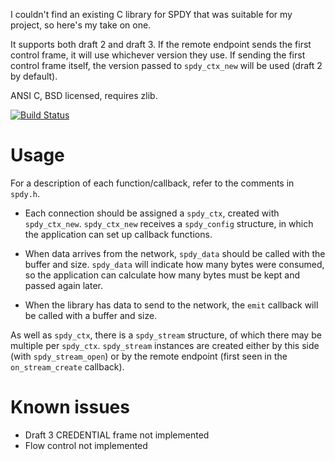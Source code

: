 
I couldn't find an existing C library for SPDY that was suitable for my project,
so here's my take on one.

It supports both draft 2 and draft 3.  If the remote endpoint sends the first
control frame, it will use whichever version they use.  If sending the first
control frame itself, the version passed to `spdy_ctx_new` will be used (draft
2 by default).

ANSI C, BSD licensed, requires zlib.

[![Build Status](https://secure.travis-ci.org/udp/spdy.png)](http://travis-ci.org/udp/spdy)


Usage
=====

For a description of each function/callback, refer to the comments in `spdy.h`.

* Each connection should be assigned a `spdy_ctx`, created with `spdy_ctx_new`.
  `spdy_ctx_new` receives a `spdy_config` structure, in which the application
  can set up callback functions.

* When data arrives from the network, `spdy_data` should be called with the
  buffer and size.  `spdy_data` will indicate how many bytes were consumed, so
  the application can calculate how many bytes must be kept and passed again
  later.

* When the library has data to send to the network, the `emit` callback will be
  called with a buffer and size.

As well as `spdy_ctx`, there is a `spdy_stream` structure, of which there may
be multiple per `spdy_ctx`.  `spdy_stream` instances are created either by this
side (with `spdy_stream_open`) or by the remote endpoint (first seen in the
`on_stream_create` callback).


Known issues
============

* Draft 3 CREDENTIAL frame not implemented
* Flow control not implemented




